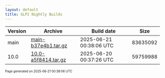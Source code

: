 ```yaml
---
layout: default
title: GLPI Nightly Builds
---
```


Version|Archive|Build date|Size
---|---|---|---
main|[main-b37e4b1.tar.gz](main-b37e4b1.tar.gz)|2025-06-21 00:38:06 UTC|83635092
10.0|[10.0-a5f8414.tar.gz](10.0-a5f8414.tar.gz)|2025-06-20 00:37:26 UTC|59759988

<font size="1">Page generated on 2025-06-21 00:38:06 UTC</font>
